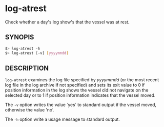 # log-atrest

Check whether a day's log show's that the vessel was at rest.

## SYNOPIS

```bash
$> log-atrest -h
$> log-atrest [-v] [yyyymmdd]
```

## DESCRIPTION

`log-atrest` examines the log file specified by *yyyymmdd* (or the most
recent log file in the log archive if not specified) and sets its exit
value to 0 if position information in the log shows the vessel did not
navigate on the selected day or to 1 if position information indicates
that the vessel moved.

The `-v` option writes the value 'yes' to standard output if the vessel
moved, otherwise the value 'no'.

The `-h` option write a usage message to standard output.

